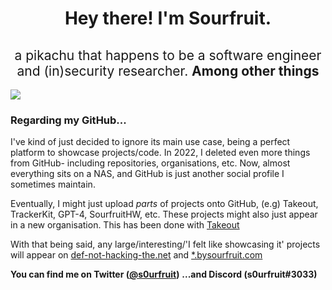 <h1 align=center>Hey there! I'm Sourfruit.</h1>
<h2 style="font-weight: normal" align="center">a pikachu that happens to be a software engineer and (in)security researcher. <b>Among other things</b></h2>


![](https://komarev.com/ghpvc/?username=s0urfruit&label=Profile+views&style=flat-square)

<!---
#### I'm currently working on: 
- <a href='https://objectobject.co'>[object Object]</a> - an alternative to StackOverflow.
- <a href='https://gpt-4.co'>GPT-4</a> is basically a "dead" project (it was released to a limited amount of friends \[and some other places 😉], but is constantly used by me internally). In short, GPT-4 was GPT-3 but _good_, and one of my first projects made to compete with OpenAI. 
- <a href='https://bysourfruit.com'>bysourfruit</a> is a webpage made to allow the general public easy access to my projects.
- (no link) SourfruitHW - a set of hardware kits made to make building robots easier.
- bunch of other stuff
-->


### Regarding my GitHub... 
I've kind of just decided to ignore its main use case, being a perfect platform to showcase projects/code. In 2022, I deleted even more things from GitHub- including repositories, organisations, etc. Now, almost everything sits on a NAS, and GitHub is just another social profile I sometimes maintain. 

Eventually, I might just upload _parts_ of projects onto GitHub, (e.g) Takeout, TrackerKit, GPT-4, SourfruitHW, etc. These projects might also just appear in a new organisation. This has been done with [Takeout](http://takeout.bysourfruit.com)

With that being said, any large/interesting/'I felt like showcasing it' projects will appear on [def-not-hacking-the.net](https://def-not-hacking-the.net) and [*.bysourfruit.com](https://bysourfruit.com)  

<b>You can find me on Twitter (<a href='https://twitter.com/s0urfruit'>@s0urfruit</a>)</b>
<b>...and Discord (s0urfruit#3033)</b>
<br>
